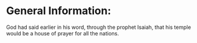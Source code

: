 # General Information:

God had said earlier in his word, through the prophet Isaiah, that his temple would be a house of prayer for all the nations.